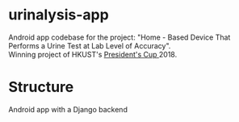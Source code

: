 # urinalysis-app
Android app codebase for the project: "Home - Based Device That Performs a Urine Test at Lab Level of Accuracy". <br>
Winning project of HKUST's <a href="http://presidentscup.ust.hk/winning-projects?year=2018"> President's Cup </a> 2018.

# Structure
Android app with a Django backend
